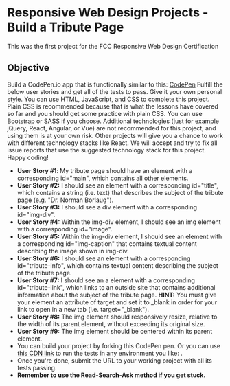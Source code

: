 
# Responsive Web Design Projects - Build a Tribute Page

This was the first project for the FCC Responsive Web Design Certification

## Objective

Build a CodePen.io app that is functionally similar to this: [CodePen](https://codepen.io/freeCodeCamp/full/zNqgVx.)
Fulfill the below user stories and get all of the tests to pass. Give it your own personal style.
You can use HTML, JavaScript, and CSS to complete this project. Plain CSS is recommended because that is what the lessons have covered so far and you should get some practice with plain CSS. You can use Bootstrap or SASS if you choose. Additional technologies (just for example jQuery, React, Angular, or Vue) are not recommended for this project, and using them is at your own risk. Other projects will give you a chance to work with different technology stacks like React. We will accept and try to fix all issue reports that use the suggested technology stack for this project. Happy coding!

* __User Story #1__: My tribute page should have an element with a corresponding id="main", which contains all other elements.
* __User Story #2:__ I should see an element with a corresponding id="title", which contains a string (i.e. text) that describes the subject of the tribute page (e.g. "Dr. Norman Borlaug").
* __User Story #3:__ I should see a div element with a corresponding id="img-div".
* __User Story #4:__ Within the img-div element, I should see an img element with a corresponding id="image".
* __User Story #5:__ Within the img-div element, I should see an element with a corresponding id="img-caption" that contains textual content describing the image shown in img-div.
* __User Story #6:__ I should see an element with a corresponding id="tribute-info", which contains textual content describing the subject of the tribute page.
* __User Story #7:__ I should see an a element with a corresponding id="tribute-link", which links to an outside site that contains additional information about the subject of the tribute page. __HINT:__ You must give your element an attribute of target and set it to _blank in order for your link to open in a new tab (i.e. target="_blank").
* __User Story #8:__ The img element should responsively resize, relative to the width of its parent element, without exceeding its original size.
* __User Story #9:__ The img element should be centered within its parent element.
* You can build your project by forking this CodePen pen. Or you can use [this CDN link](https://cdn.freecodecamp.org/testable-projects-fcc/v1/bundle.js) to run the tests in any environment you like: .
* Once you're done, submit the URL to your working project with all its tests passing.
* __Remember to use the Read-Search-Ask method if you get stuck.__
